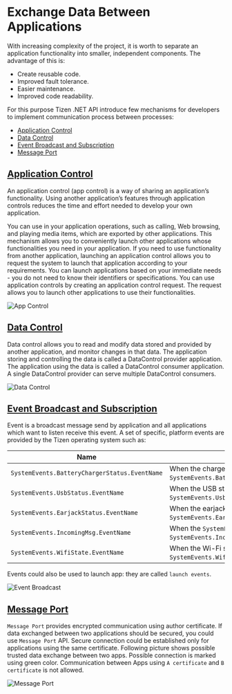 # Exchange Data Between Applications

With increasing complexity of the project, it is worth to separate an application functionality into smaller, independent components.
The advantage of this is: 
- Create reusable code.
- Improved fault tolerance.
- Easier maintenance.
- Improved code readability.

For this purpose Tizen .NET API introduce few mechanisms for developers to implement communication process between processes:
- [Application Control](./01_app_control.md)
- [Data Control](./02_data_control.md)
- [Event Broadcast and Subscription](./03_event.md)
- [Message Port](./04_message_port.md)


## [Application Control](./01_app_control.md)

An application control (app control) is a way of sharing an application’s functionality. Using another application’s features through application controls reduces the time and effort needed to develop your own application.

You can use in your application operations, such as calling, Web browsing, and playing media items, which are exported by other applications. This mechanism allows you to conveniently launch other applications whose functionalities you need in your application. If you need to use functionality from another application, launching an application control allows you to request the system to launch that application according to your requirements. You can launch applications based on your immediate needs - you do not need to know their identifiers or specifications. You can use application controls by creating an application control request. The request allows you to launch other applications to use their functionalities.

![App Control](./media/00_01_app_ctrl.gif)

## [Data Control](./02_data_control.md)

Data control allows you to read and modify data stored and provided by another application, and monitor changes in that data. The application storing and controlling the data is called a DataControl provider application. The application using the data is called a DataControl consumer application. A single DataControl provider can serve multiple DataControl consumers.

![Data Control](./media/00_02_data_ctrl.png)

## [Event Broadcast and Subscription](./03_event.md)

Event is a broadcast message send by application and all applications which want to listen receive this event. A set of specific, platform events are provided by the Tizen operating system such as: 

| Name                                     | Condition                                |
|------------------------------------------|------------------------------------------|
| `SystemEvents.BatteryChargerStatus.EventName` | When the charger state is `SystemEvents.BatteryChargerStatus.StatusValueConnected`. |
| `SystemEvents.UsbStatus.EventName`         | When the USB state is `SystemEvents.UsbStatus.StatusValueConnected`.     |
| `SystemEvents.EarjackStatus.EventName`     | When the earjack state is `SystemEvents.EarjackStatus.StatusValueConnected`. |
| `SystemEvents.IncomingMsg.EventName`       | When the `SystemEvents.IncomingMsg.TypeKey` and `SystemEvents.IncomingMsg.IdKey` exist.  |
| `SystemEvents.WifiState.EventName`         | When the Wi-Fi state is `SystemEvents.WifiState.StateValueConnected`.   |

Events could also be used to launch app: they are called `launch events`. 

![Event Broadcast](./media/00_03_event.png)

## [Message Port](./04_message_port.md)

`Message Port` provides encrypted communication using author certificate. If data exchanged between two applications should be secured, you could use `Message Port` API. Secure connection could be established only for applications using the same certificate. Following picture shows possible trusted data exchange between two apps. Possible connection is marked using green color. Communication between Apps using `A certificate` and `B certificate` is not allowed.

![Message Port](./media/00_04_msgport.png)
